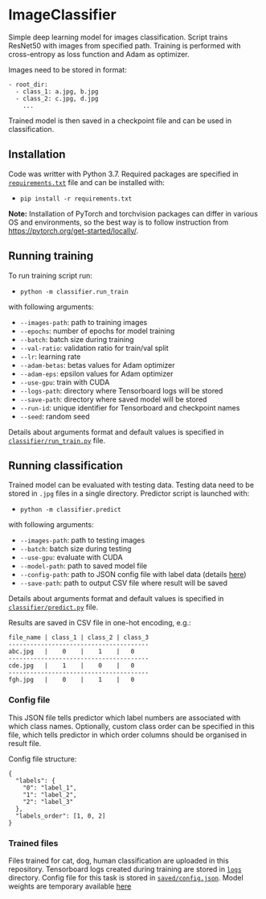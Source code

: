 # ImageClassifier

Simple deep learning model for images classification. Script trains ResNet50 with images from specified path. Training
is performed with cross-entropy as loss function and Adam as optimizer.

Images need to be stored in format:

```
- root_dir:
  - class_1: a.jpg, b.jpg
  - class_2: c.jpg, d.jpg
    ...
```

Trained model is then saved in a checkpoint file and can be used in classification.

## Installation

Code was writter with Python 3.7. Required packages are specified in [`requirements.txt`](requirements.txt) file and can
be installed with:

- `pip install -r requirements.txt`

**Note:** Installation of PyTorch and torchvision packages can differ in various OS and environments, so the best way is
to follow instruction from https://pytorch.org/get-started/locally/.

## Running training

To run training script run:

- `python -m classifier.run_train`

with following arguments:

- `--images-path`: path to training images
- `--epochs`: number of epochs for model training
- `--batch`: batch size during training
- `--val-ratio`: validation ratio for train/val split
- `--lr`: learning rate
- `--adam-betas`: betas values for Adam optimizer
- `--adam-eps`: epsilon values for Adam optimizer
- `--use-gpu`: train with CUDA
- `--logs-path`: directory where Tensorboard logs will be stored
- `--save-path`: directory where saved model will be stored
- `--run-id`: unique identifier for Tensorboard and checkpoint names
- `--seed`: random seed

Details about arguments format and default values is specified in [`classifier/run_train.py`](classifier/run_train.py)
file.

## Running classification

Trained model can be evaluated with testing data. Testing data need to be stored in `.jpg` files in a single directory.
Predictor script is launched with:

- `python -m classifier.predict`

with following arguments:

- `--images-path`: path to testing images
- `--batch`: batch size during testing
- `--use-gpu`: evaluate with CUDA
- `--model-path`: path to saved model file
- `--config-path`: path to JSON config file with label data (details [here](#config-file))
- `--save-path`: path to output CSV file where result will be saved

Details about arguments format and default values is specified in [`classifier/predict.py`](classifier/predict.py)
file.

Results are saved in CSV file in one-hot encoding, e.g.:

```
file_name | class_1 | class_2 | class_3
---------------------------------------
abc.jpg   |    0    |    1    |   0
---------------------------------------
cde.jpg   |    1    |    0    |   0
---------------------------------------
fgh.jpg   |    0    |    1    |   0
```

### Config file

This JSON file tells predictor which label numbers are associated with which class names. Optionally, custom class order
can be specified in this file, which tells predictor in which order columns should be organised in result file.

Config file structure:

```
{
  "labels": {
    "0": "label_1",
    "1": "label_2",
    "2": "label_3"
  },
  "labels_order": [1, 0, 2]
}
```

### Trained files

Files trained for cat, dog, human classification are uploaded in this repository. Tensorboard logs created during
training are stored in [`logs`](logs) directory. Config file for this task is stored
in [`saved/config.json`](saved/config.json). Model weights are temporary available [here](https://we.tl/t-lgMEzDN8p0)